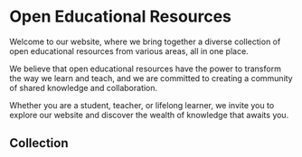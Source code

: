 # Open Educational Resources

Welcome to our website, where we bring together a diverse collection of open educational resources from various areas, all in one place.

We believe that open educational resources have the power to transform the way we learn and teach, and we are committed to creating a community of shared knowledge and collaboration.

Whether you are a student, teacher, or lifelong learner, we invite you to explore our website and discover the wealth of knowledge that awaits you.

## Collection

<Resources>
  <Resource
    title="Rehabilitation Technology"
    url="https://oer.studyathome.technikum-wien.at/rehatec/"
    src="https://media-hp.technikum-wien.at/media/20221115091102/Titelbild_MGR-1.jpg">
  </Resource>

  <Resource
    title="Coming soon..."
    url="https://oer.studyathome.technikum-wien.at/"
    src="https://developers.elementor.com/docs/assets/img/elementor-placeholder-image.png">
  </Resource>
</Resources>